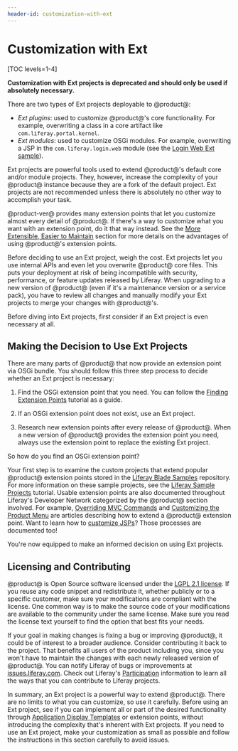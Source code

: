 ```yaml
---
header-id: customization-with-ext
---
```


# Customization with Ext

[TOC levels=1-4]

**Customization with Ext projects is deprecated and should only be used if
absolutely necessary.**

There are two types of Ext projects deployable to @product@:

- *Ext plugins*: used to customize @product@'s core functionality. For example,
  overwriting a class in a core artifact like `com.liferay.portal.kernel`.
- *Ext modules*: used to customize OSGi modules. For example, overwriting a JSP
  in the `com.liferay.login.web` module (see the
  [Login Web Ext sample](/docs/7-2/reference/-/knowledge_base/r/login-web-ext)).

Ext projects are powerful tools used to extend @product@'s default core and/or
module projects. They, however, increase the complexity of your @product@
instance because they are a fork of the default project. Ext projects are not
recommended unless there is absolutely no other way to accomplish your task.

@product-ver@ provides many extension points that let you customize almost every
detail of @product@. If there's a way to customize what you want with an
extension point, do it that way instead. See the
[More Extensible, Easier to Maintain](/docs/7-1/tutorials/-/knowledge_base/t/benefits-of-liferay-7-for-liferay-6-developers#more-extensible-easier-to-maintain)
section for more details on the advantages of using @product@'s extension
points.

Before deciding to use an Ext project, weigh the cost. Ext projects let you use
internal APIs and even let you overwrite @product@ core files. This puts
your deployment at risk of being incompatible with security, performance, or
feature updates released by Liferay. When upgrading to a new version of
@product@ (even if it's a maintenance version or a service pack), you have to
review all changes and manually modify your Ext projects to merge your changes
with @product@'s.

Before diving into Ext projects, first consider if an Ext project is even
necessary at all.

## Making the Decision to Use Ext Projects

There are many parts of @product@ that now provide an extension point via OSGi
bundle. You should follow this three step process to decide whether an Ext
project is necessary:

1.  Find the OSGi extension point that you need. You can follow the
    [Finding Extension Points](/docs/7-2/customization/-/knowledge_base/c/finding-extension-points)
    tutorial as a guide.

2.  If an OSGi extension point does not exist, use an Ext project.

3.  Research new extension points after every release of @product@. When a new
    version of @product@ provides the extension point you need, always use the
    extension point to replace the existing Ext project.

So how do you find an OSGi extension point?

Your first step is to examine the custom projects that extend popular @product@
extension points stored in the
[Liferay Blade Samples](https://github.com/liferay/liferay-blade-samples)
repository. For
more information on these sample projects, see the
[Liferay Sample Projects](/docs/7-2/reference/-/knowledge_base/r/liferay-sample-projects)
tutorial. Usable extension points are also documented throughout Liferay's
Developer Network categorized by the @product@ section involved. For example,
[Overriding MVC Commands](/docs/7-2/customization/-/knowledge_base/c/overriding-mvc-commands)
and
[Customizing the Product Menu](/docs/7-2/customization/-/knowledge_base/c/customizing-the-product-menu)
are articles describing how to extend a @product@ extension point. Want to
learn how to
[customize JSPs](/docs/7-2/customization/-/knowledge_base/c/customizing-jsps)?
Those processes are documented too!

You're now equipped to make an informed decision on using Ext projects.

## Licensing and Contributing

@product@ is Open Source software licensed under the 
[LGPL 2.1 license](http://www.gnu.org/licenses/lgpl-2.1.html).
If you reuse any code snippet and redistribute it, whether publicly or to a
specific customer, make sure your modifications are compliant with the license.
One common way is to make the source code of your modifications are available to
the community under the same license. Make sure you read the license text
yourself to find the option that best fits your needs. 

If your goal in making changes is fixing a bug or improving @product@, it could
be of interest to a broader audience. Consider contributing it back to the
project. That benefits all users of the product including you, since you won't
have to maintain the changes with each newly released version of @product@. You
can notify Liferay of bugs or improvements at
[issues.liferay.com](http://issues.liferay.com). Check out Liferay's
[Participation](/participate/feedback/overview) information to learn all the
ways that you can contribute to Liferay projects. 

In summary, an Ext project is a powerful way to extend @product@. There are no
limits to what you can customize, so use it carefully. Before using an Ext
project, see if you can implement all or part of the desired functionality
through
[Application Display Templates](/docs/7-2/frameworks/-/knowledge_base/f/styling-apps-and-assets)
or extension points, without introducing the complexity that's inherent with Ext
projects. If you need to use an Ext project, make your customization as small as
possible and follow the instructions in this section carefully to avoid issues.
